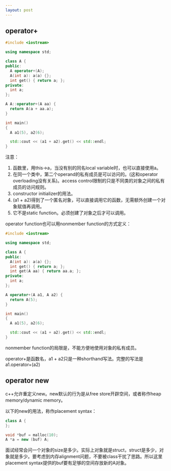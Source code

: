 ```yaml
---
layout: post
---
```


## operator+

```c++
#include <iostream>

using namespace std;

class A {
public:
  A operator+(A);
  A(int a): a(a) {};
  int get() { return a; };
private:
  int a;
};

A A::operator+(A aa) {
  return A(a + aa.a);
}

int main()
{
  A a1(5), a2(6);

  std::cout << (a1 + a2).get() << std::endl;
}
```

注意：
1. 函数里，用this->a，当没有别的同名local variable时，也可以直接使用a。
2. 在同一个类中，第二个operand的私有成员是可以访问的。(这和operator overloading没有关系)。access control限制的只是不同类的对象之间的私有成员的访问规则。
3. constructor initializer的用法。
4. (a1 + a2)得到了一个匿名对象，可以直接调用它的函数，无需额外创建一个对象赋值再调用。
5. 它不是static function。必须创建了对象之后才可以调用。

operator function也可以用nonmember function的方式定义：

```c++
#include <iostream>

using namespace std;

class A {
public:
  A(int a): a(a) {};
  int get() { return a; };
  int get(A aa) { return aa.a; };
private:
  int a;
};

A operator+(A a1, A a2) {
  return A(5);
}

int main()
{
  A a1(5), a2(6);

  std::cout << (a1 + a2).get() << std::endl;
}
```

nonmember function的局限是，不能方便地使用对象的私有成员。

operator+是函数名，a1 + a2只是一种shorthand写法。完整的写法是a1.operator+(a2)

## operator new

c++允许重定义new。new默认的行为是从free store开辟空间，或者称作heap memory/dynamic memory。

以下的new的用法，称作placement syntax：

```c++
class A {
};

void *buf = malloc(10);
A *a = new (buf) A;
```

面试经常会问一个对象的size是多少。实际上对象就是struct，struct是多少，对象就是多少。要考虑到内存alignment问题，不要被class干扰了思路。所以这里placement syntax提供的buf要有足够的空间存放新的A对象。
